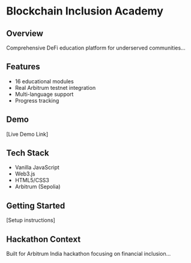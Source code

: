 # Blockchain Inclusion Academy

## Overview
Comprehensive DeFi education platform for underserved communities...

## Features
- 16 educational modules
- Real Arbitrum testnet integration
- Multi-language support
- Progress tracking

## Demo
[Live Demo Link]

## Tech Stack
- Vanilla JavaScript
- Web3.js
- HTML5/CSS3
- Arbitrum (Sepolia)

## Getting Started
[Setup instructions]

## Hackathon Context
Built for Arbitrum India hackathon focusing on financial inclusion...

